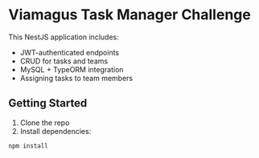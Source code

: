 # Viamagus Task Manager Challenge

This NestJS application includes:

- JWT-authenticated endpoints
- CRUD for tasks and teams
- MySQL + TypeORM integration
- Assigning tasks to team members

## Getting Started

1. Clone the repo
2. Install dependencies:

```bash
npm install
